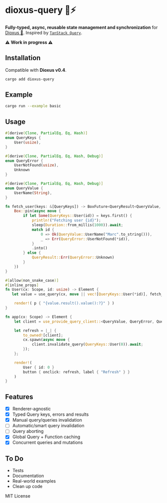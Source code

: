 # dioxus-query 🦀⚡

**Fully-typed, async, reusable state management and synchronization** for [Dioxus 🧬](https://dioxuslabs.com/). Inspired by [`TanStack Query`](https://tanstack.com/query/latest/docs/react/overview).

⚠️ **Work in progress ⚠️**

## Installation

Compatible with **Dioxus v0.4**.

```bash
cargo add dioxus-query
```

## Example

```bash	
cargo run --example basic
```

## Usage

```rust
#[derive(Clone, PartialEq, Eq, Hash)]
enum QueryKeys {
    User(usize),
}

#[derive(Clone, PartialEq, Eq, Hash, Debug)]
enum QueryError {
    UserNotFound(usize),
    Unknown
}

#[derive(Clone, PartialEq, Eq, Hash, Debug)]
enum QueryValue {
    UserName(String),
}

fn fetch_user(keys: &[QueryKeys]) -> BoxFuture<QueryResult<QueryValue, QueryError>> {
    Box::pin(async move {
        if let Some(QueryKeys::User(id)) = keys.first() {
            println!("Fetching user {id}");
            sleep(Duration::from_millis(1000)).await;
            match id {
                0 => Ok(QueryValue::UserName("Marc".to_string())),
                _ => Err(QueryError::UserNotFound(*id)),
            }
            .into()
        } else {
            QueryResult::Err(QueryError::Unknown)
        }
    })
}

#[allow(non_snake_case)]
#[inline_props]
fn User(cx: Scope, id: usize) -> Element {
   let value = use_query(cx, move || vec![QueryKeys::User(*id)], fetch_user);

    render!( p { "{value.result().value():?}" } )
}

fn app(cx: Scope) -> Element {
    let client = use_provide_query_client::<QueryValue, QueryError, QueryKeys>(cx);

    let refresh = |_| {
        to_owned![client];
        cx.spawn(async move {
            client.invalidate_query(QueryKeys::User(0)).await;
        });
    };

    render!(
        User { id: 0 }
        button { onclick: refresh, label { "Refresh" } }
    )
}
```

## Features
- [x] Renderer-agnostic
- [x] Typed Query keys, errors and results
- [x] Manual query/queries invalidation
- [ ] Automatic/smart query invalidation
- [ ] Query aborting
- [x] Global Query + Function caching
- [x] Concurrent queries and mutations

## To Do
- Tests
- Documentation
- Real-world examples
- Clean up code

MIT License